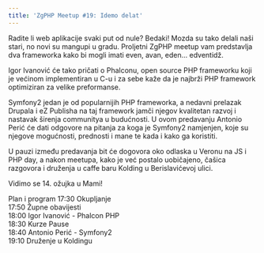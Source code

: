 ```yaml
---
title: 'ZgPHP Meetup #19: Idemo delat'
---
```


Radite li web aplikacije svaki put od nule? Bedaki! Mozda su tako delali naši
stari, no novi su mangupi u gradu. Proljetni ZgPHP meetup vam predstavlja dva
frameworka kako bi mogli imati even, avan, eden... edventidž.

<!-- break -->

Igor Ivanović će tako pričati o Phalconu, open source PHP frameworku koji je
većinom implementiran u C-u i za sebe kaže da je najbrži PHP framework
optimiziran za velike preformanse.

Symfony2 jedan je od popularnijih PHP frameworka, a nedavni prelazak Drupala i
eZ Publisha na taj framework jamči njegov kvalitetan razvoj i nastavak širenja
communitya u budućnosti. U ovom predavanju Antonio Perić će dati odgovore na
pitanja za koga je Symfony2 namjenjen, koje su njegove mogućnosti, prednosti i
mane te kada i kako ga koristiti.

U pauzi između predavanja bit će dogovora oko odlaska u Veronu na JS i PHP day,
a nakon meetupa, kako je već postalo uobičajeno, čašica razgovora i druženja u
caffe baru Kolding u Berislavićevoj ulici.

Vidimo se 14. ožujka u Mami!

Plan i program
17:30 Okupljanje<br />
17:50 Župne obavijesti<br />
18:00 Igor Ivanović - Phalcon PHP<br />
18:30 Kurze Pause<br />
18:40 Antonio Perić - Symfony2<br />
19:10 Druženje u Koldingu
